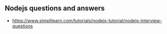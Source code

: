 ## Nodejs questions and answers
* https://www.simplilearn.com/tutorials/nodejs-tutorial/nodejs-interview-questions
